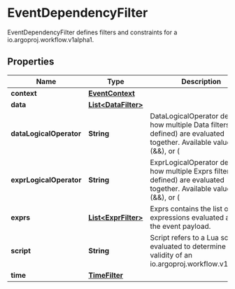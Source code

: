 

# EventDependencyFilter

EventDependencyFilter defines filters and constraints for a io.argoproj.workflow.v1alpha1.
## Properties

Name | Type | Description | Notes
------------ | ------------- | ------------- | -------------
**context** | [**EventContext**](EventContext.md) |  |  [optional]
**data** | [**List&lt;DataFilter&gt;**](DataFilter.md) |  |  [optional]
**dataLogicalOperator** | **String** | DataLogicalOperator defines how multiple Data filters (if defined) are evaluated together. Available values: and (&amp;&amp;), or (||) Is optional and if left blank treated as and (&amp;&amp;). |  [optional]
**exprLogicalOperator** | **String** | ExprLogicalOperator defines how multiple Exprs filters (if defined) are evaluated together. Available values: and (&amp;&amp;), or (||) Is optional and if left blank treated as and (&amp;&amp;). |  [optional]
**exprs** | [**List&lt;ExprFilter&gt;**](ExprFilter.md) | Exprs contains the list of expressions evaluated against the event payload. |  [optional]
**script** | **String** | Script refers to a Lua script evaluated to determine the validity of an io.argoproj.workflow.v1alpha1. |  [optional]
**time** | [**TimeFilter**](TimeFilter.md) |  |  [optional]



